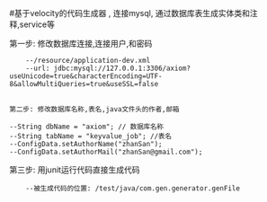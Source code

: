 #基于velocity的代码生成器 , 连接mysql, 通过数据库表生成实体类和注释,service等

第一步: 修改数据库连接,连接用户,和密码 
```
    --/resource/application-dev.xml
    --url: jdbc:mysql://127.0.0.1:3306/axiom?useUnicode=true&characterEncoding=UTF-8&allowMultiQueries=true&useSSL=false


第二步: 修改数据库名称,表名,java文件头的作者,邮箱
```
    --String dbName = "axiom"; // 数据库名称
    --String tabName = "keyvalue_job"; //表名
    --ConfigData.setAuthorName("zhanSan");
    --ConfigData.setAuthorMail("zhanSan@gmail.com");
    
第三步: 用junit运行代码直接生成代码
```
    --被生成代码的位置: /test/java/com.gen.generator.genFile
   
